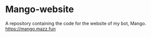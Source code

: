 # Mango-website
A repository containing the code for the website of my bot, Mango. https://mango.mazz.fun

